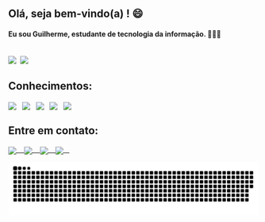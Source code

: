## Olá, seja bem-vindo(a) ! 😄

#### Eu sou Guilherme, estudante de tecnologia da informação. 👨🏻‍💻

<br>

<div>
  <img height="160em" src="https://github-readme-stats.vercel.app/api?username=GuilhermeCastelo&show_icons=true&theme=react&include_all_commits=true&count_private=true&hide_border=true&layout=compact&locale=pt-br&border_radius=6">&nbsp;
  <img height="160em" src="https://github-readme-stats.vercel.app/api/top-langs/?username=GuilhermeCastelo&layout=compact&langs_count=16&theme=react&hide_border=true&locale=pt-br&border_radius=5">
</div>


## Conhecimentos:
<div>
  <img src="https://image.flaticon.com/icons/png/512/888/888859.png" align="center" width="35" heigth="35">&nbsp;&nbsp;
  <img src="https://image.flaticon.com/icons/png/512/888/888847.png" align="center" width="35" heigth="35">&nbsp;&nbsp;
  <img src="https://image.flaticon.com/icons/png/512/919/919828.png" align="center" width="35" heigth="35">&nbsp;&nbsp;
  <img src="https://image.flaticon.com/icons/png/512/919/919830.png" align="center" width="35" heigth="35">&nbsp;&nbsp;
  <img src="https://image.flaticon.com/icons/png/512/919/919836.png" align="center" width="35" heigth="35">&nbsp;&nbsp;
</div>

## Entre em contato:
<div>
  <a href="https://sitetestegsc.000webhostapp.com/" target="_blank">
    <img src="https://image.flaticon.com/icons/png/512/841/841364.png" align="center" width="35" heigth="35">&nbsp;&nbsp;&nbsp;
  </a>
  <a href="https://www.linkedin.com/in/guilherme-sena-castelo/" target="_blank">
    <img src="https://image.flaticon.com/icons/png/512/145/145807.png" align="center" width="35" heigth="35">&nbsp;&nbsp;&nbsp;
  </a>
  <a href="mailto:guilherme.senacastelo@gmail.com" target="_blank">
    <img src="https://image.flaticon.com/icons/png/512/732/732200.png" align="center" width="35" heigth="35">&nbsp;&nbsp;&nbsp;
  </a>
  <a href="https://www.instagram.com/guilherme_sena_castelo/" target="_blank">
    <img src="https://image.flaticon.com/icons/png/512/2111/2111463.png" align="center" width="35" heigth="35">&nbsp;&nbsp;&nbsp;
  </a>
</div>

<div align="center">
  
  ![Snake animation](https://github.com/GuilhermeCastelo/GuilhermeCastelo/blob/output/github-contribution-grid-snake.svg)
  
</div>
